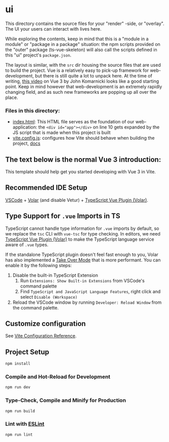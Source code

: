 # ui

This directory contains the source files for your "render" -side, or "overlay". The UI your users can interact with lives here.

While exploring the contents, keep in mind that this is a "module in a module" or "package in a package" situation: the npm scripts provided on the "outer" package (ts-vue-skeleton) will also call the scripts defined in this "ui" project's `package.json`.

The layout is similar, with the `src` dir housing the source files that are used to build the project. Vue is a relatively easy to pick-up framework for web-development, but there is still quite a lot to unpack here. At the time of writing, [this video](https://youtu.be/KTFH4P8unUQ) on Vue 3 by John Komarnicki looks like a good starting point. Keep in mind however that web-development is an extremely rapidly changing field, and as such new frameworks are popping up all over the place.

### Files in this directory:
- [index.html](index.html): This HTML file serves as the foundation of our web-application: the `<div id="app"></div>` on line 10 gets expanded by the JS script that is made when this project is built
- [vite.config.js](vite.config.js): configures how Vite should behave when building the project, [docs](https://vitejs.dev/config/)

## The text below is the normal Vue 3 introduction:

This template should help get you started developing with Vue 3 in Vite.

## Recommended IDE Setup

[VSCode](https://code.visualstudio.com/) + [Volar](https://marketplace.visualstudio.com/items?itemName=Vue.volar) (and disable Vetur) + [TypeScript Vue Plugin (Volar)](https://marketplace.visualstudio.com/items?itemName=Vue.vscode-typescript-vue-plugin).

## Type Support for `.vue` Imports in TS

TypeScript cannot handle type information for `.vue` imports by default, so we replace the `tsc` CLI with `vue-tsc` for type checking. In editors, we need [TypeScript Vue Plugin (Volar)](https://marketplace.visualstudio.com/items?itemName=Vue.vscode-typescript-vue-plugin) to make the TypeScript language service aware of `.vue` types.

If the standalone TypeScript plugin doesn't feel fast enough to you, Volar has also implemented a [Take Over Mode](https://github.com/johnsoncodehk/volar/discussions/471#discussioncomment-1361669) that is more performant. You can enable it by the following steps:

1. Disable the built-in TypeScript Extension
    1) Run `Extensions: Show Built-in Extensions` from VSCode's command palette
    2) Find `TypeScript and JavaScript Language Features`, right click and select `Disable (Workspace)`
2. Reload the VSCode window by running `Developer: Reload Window` from the command palette.

## Customize configuration

See [Vite Configuration Reference](https://vitejs.dev/config/).

## Project Setup

```sh
npm install
```

### Compile and Hot-Reload for Development

```sh
npm run dev
```

### Type-Check, Compile and Minify for Production

```sh
npm run build
```

### Lint with [ESLint](https://eslint.org/)

```sh
npm run lint
```
